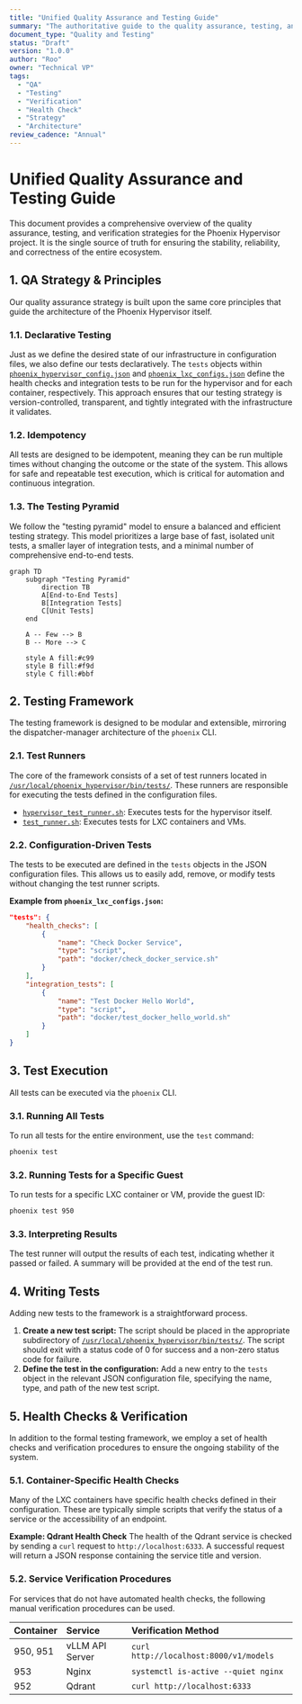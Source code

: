 ```yaml
---
title: "Unified Quality Assurance and Testing Guide"
summary: "The authoritative guide to the quality assurance, testing, and verification strategies for the Phoenix Hypervisor project."
document_type: "Quality and Testing"
status: "Draft"
version: "1.0.0"
author: "Roo"
owner: "Technical VP"
tags:
  - "QA"
  - "Testing"
  - "Verification"
  - "Health Check"
  - "Strategy"
  - "Architecture"
review_cadence: "Annual"
---
```


# Unified Quality Assurance and Testing Guide

This document provides a comprehensive overview of the quality assurance, testing, and verification strategies for the Phoenix Hypervisor project. It is the single source of truth for ensuring the stability, reliability, and correctness of the entire ecosystem.

## 1. QA Strategy & Principles

Our quality assurance strategy is built upon the same core principles that guide the architecture of the Phoenix Hypervisor itself.

### 1.1. Declarative Testing

Just as we define the desired state of our infrastructure in configuration files, we also define our tests declaratively. The `tests` objects within [`phoenix_hypervisor_config.json`](/usr/local/phoenix_hypervisor/etc/phoenix_hypervisor_config.json:211) and [`phoenix_lxc_configs.json`](/usr/local/phoenix_hypervisor/etc/phoenix_lxc_configs.json:102) define the health checks and integration tests to be run for the hypervisor and for each container, respectively. This approach ensures that our testing strategy is version-controlled, transparent, and tightly integrated with the infrastructure it validates.

### 1.2. Idempotency

All tests are designed to be idempotent, meaning they can be run multiple times without changing the outcome or the state of the system. This allows for safe and repeatable test execution, which is critical for automation and continuous integration.

### 1.3. The Testing Pyramid

We follow the "testing pyramid" model to ensure a balanced and efficient testing strategy. This model prioritizes a large base of fast, isolated unit tests, a smaller layer of integration tests, and a minimal number of comprehensive end-to-end tests.

```mermaid
graph TD
    subgraph "Testing Pyramid"
        direction TB
        A[End-to-End Tests]
        B[Integration Tests]
        C[Unit Tests]
    end

    A -- Few --> B
    B -- More --> C

    style A fill:#c99
    style B fill:#f9d
    style C fill:#bbf
```

## 2. Testing Framework

The testing framework is designed to be modular and extensible, mirroring the dispatcher-manager architecture of the `phoenix` CLI.

### 2.1. Test Runners

The core of the framework consists of a set of test runners located in [`/usr/local/phoenix_hypervisor/bin/tests/`](/usr/local/phoenix_hypervisor/bin/tests/). These runners are responsible for executing the tests defined in the configuration files.

*   [`hypervisor_test_runner.sh`](/usr/local/phoenix_hypervisor/bin/tests/hypervisor_test_runner.sh): Executes tests for the hypervisor itself.
*   [`test_runner.sh`](/usr/local/phoenix_hypervisor/bin/tests/test_runner.sh): Executes tests for LXC containers and VMs.

### 2.2. Configuration-Driven Tests

The tests to be executed are defined in the `tests` objects in the JSON configuration files. This allows us to easily add, remove, or modify tests without changing the test runner scripts.

**Example from `phoenix_lxc_configs.json`:**
```json
"tests": {
    "health_checks": [
        {
            "name": "Check Docker Service",
            "type": "script",
            "path": "docker/check_docker_service.sh"
        }
    ],
    "integration_tests": [
        {
            "name": "Test Docker Hello World",
            "type": "script",
            "path": "docker/test_docker_hello_world.sh"
        }
    ]
}
```

## 3. Test Execution

All tests can be executed via the `phoenix` CLI.

### 3.1. Running All Tests

To run all tests for the entire environment, use the `test` command:

```bash
phoenix test
```

### 3.2. Running Tests for a Specific Guest

To run tests for a specific LXC container or VM, provide the guest ID:

```bash
phoenix test 950
```

### 3.3. Interpreting Results

The test runner will output the results of each test, indicating whether it passed or failed. A summary will be provided at the end of the test run.

## 4. Writing Tests

Adding new tests to the framework is a straightforward process.

1.  **Create a new test script:** The script should be placed in the appropriate subdirectory of [`/usr/local/phoenix_hypervisor/bin/tests/`](/usr/local/phoenix_hypervisor/bin/tests/). The script should exit with a status code of 0 for success and a non-zero status code for failure.
2.  **Define the test in the configuration:** Add a new entry to the `tests` object in the relevant JSON configuration file, specifying the name, type, and path of the new test script.

## 5. Health Checks & Verification

In addition to the formal testing framework, we employ a set of health checks and verification procedures to ensure the ongoing stability of the system.

### 5.1. Container-Specific Health Checks

Many of the LXC containers have specific health checks defined in their configuration. These are typically simple scripts that verify the status of a service or the accessibility of an endpoint.

**Example: Qdrant Health Check**
The health of the Qdrant service is checked by sending a `curl` request to `http://localhost:6333`. A successful request will return a JSON response containing the service title and version.

### 5.2. Service Verification Procedures

For services that do not have automated health checks, the following manual verification procedures can be used.

| Container | Service | Verification Method |
| :--- | :--- | :--- |
| 950, 951 | vLLM API Server | `curl http://localhost:8000/v1/models` |
| 953 | Nginx | `systemctl is-active --quiet nginx` |
| 952 | Qdrant | `curl http://localhost:6333` |
